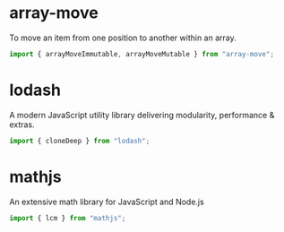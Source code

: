 # array-move

To move an item from one position to another within an array.

```js
import { arrayMoveImmutable, arrayMoveMutable } from "array-move";
```

# lodash

A modern JavaScript utility library delivering modularity, performance & extras.

```js
import { cloneDeep } from "lodash";
```

# mathjs

An extensive math library for JavaScript and Node.js

```js
import { lcm } from "mathjs";
```
